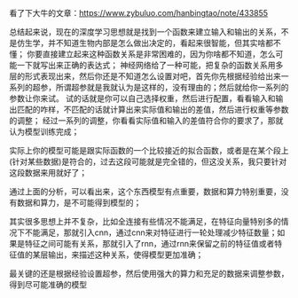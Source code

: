 看了下大牛的文章：https://www.zybuluo.com/hanbingtao/note/433855

总结起来说，现在的深度学习思想就是找到一个函数来建立输入和输出的关系，不是仿生学，并不知道生物内部是怎么做出决定的，看起来很智能，但其实啥都不懂；
你要直接建立起来这种函数关系是非常困难的，因为你啥都不知道，怎么可能一下就写出来正确的表达式；
神经网络给了一种可能，把复杂的函数关系用多层的形式表现出来，然后你还是不知道怎么设置对吧，首先你先根据经验给出来一系列的超参，所谓超参就是我就认为是这样的，没有理由的；然后就给你一系列的参数让你来试。
试的话就是你可以自己选择权重，然后进行配置，看看输入和输出匹配的咋样，不匹配的话就计算出来实际值和输出的差值，然后进行权重等参数的调整；
经过一系列的调整，你看看实际值和输入的差值符合你的要求了，那就认为模型训练完成；

实际上你的模型可能是跟实际函数的一个比较接近的拟合函数，或者是在某个段上(针对某些数据)是符合的，过去这段可能就是完全错的，但这没关系，我只要针对这段数据来用就好了；

通过上面的分析，可以看出来，这个东西模型有点重要，数据和算力特别重要，没有数据和算力，是不可能得到模型的；


其实很多思想上并不复杂，比如全连接有些情况不能满足，在特征向量特别多的情况下不能满足，那就引入cnn，通过cnn来对特征进行一轮处理减少特征数量；如果是特征之间可能有关系，那就引入了rnn，通过rnn来保留之前的特征值或者特征值的某层输出，来描述这种关系，使得模型更加准确；

最关键的还是根据经验设置超参，然后使用强大的算力和充足的数据来调整参数，得到尽可能准确的模型
